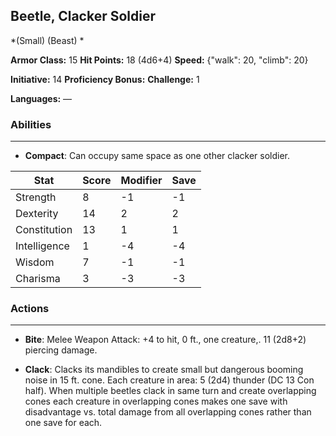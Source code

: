 ## Beetle, Clacker Soldier
*(Small) (Beast) *

**Armor Class:** 15
**Hit Points:** 18 (4d6+4)
**Speed:** {"walk": 20, "climb": 20}

**Initiative:** 14
**Proficiency Bonus:**
**Challenge:** 1

**Languages:** —

### Abilities
 --- 
- **Compact**: Can occupy same space as one other clacker soldier.



| Stat | Score | Modifier | Save |
| ---- | ---- | ---- | ---- |
| Strength | 8 | -1 | -1 |
| Dexterity | 14 | 2 | 2 |
| Constitution | 13 | 1 | 1 |
| Intelligence | 1 | -4 | -4 |
| Wisdom | 7 | -1 | -1 |
| Charisma | 3 | -3 | -3 |

### Actions
 --- 
- **Bite**: Melee Weapon Attack: +4 to hit, 0 ft., one creature,. 11 (2d8+2) piercing damage.

- **Clack**: Clacks its mandibles to create small but dangerous booming noise in 15 ft. cone. Each creature in area: 5 (2d4) thunder (DC 13 Con half). When multiple beetles clack in same turn and create overlapping cones each creature in overlapping cones makes one save with disadvantage vs. total damage from all overlapping cones rather than one save for each.

